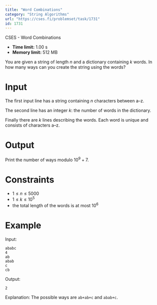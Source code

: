 ```yaml
---
title: "Word Combinations"
category: "String Algorithms"
url: "https://cses.fi/problemset/task/1731"
id: 1731
---
```


CSES - Word Combinations

  * **Time limit:** 1.00 s
  * **Memory limit:** 512 MB

You are given a string of length $n$ and a dictionary containing $k$ words. In
how many ways can you create the string using the words?

# Input

The first input line has a string containing $n$ characters between a–z.

The second line has an integer $k$: the number of words in the dictionary.

Finally there are $k$ lines describing the words. Each word is unique and
consists of characters a–z.

# Output

Print the number of ways modulo $10^9+7$.

# Constraints

  * $1 \le n \le 5000$
  * $1 \le k \le 10^5$
  * the total length of the words is at most $10^6$

# Example

Input:

    
    
    ababc
    4
    ab
    abab
    c
    cb
    

Output:

    
    
    2
    

Explanation: The possible ways are `ab+ab+c` and `abab+c`.

